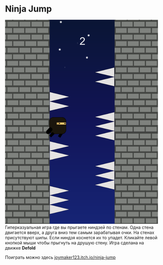 # Ninja Jump
![Ninja Jump](https://github.com/Igor20099/ninja-jump-game/blob/main/Screenshot_6.png)
Гиперказуальная игра где вы прыгаете ниндзей по стенам. Одна стена двигается вверх, а друга вниз тем самым зарабатывая очки. На стенах присутствуют шипы. Если ниндзя коснется их то упадет. Кликайте левой кнопкой мыши чтобы прыгнуть на друшую стену. Игра сделана на движке **Defold**

Поиграть можно здесь [joymaker123.itch.io/ninja-jump](https://joymaker123.itch.io/ninja-jump)
